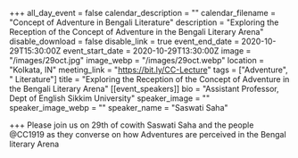 +++
all_day_event = false
calendar_description = ""
calendar_filename = "Concept of Adventure in Bengali Literature"
description = "Exploring the Reception of the Concept of Adventure in the Bengali Literary Arena"
disable_download = false
disable_link = true
event_end_date = 2020-10-29T15:30:00Z
event_start_date = 2020-10-29T13:30:00Z
image = "/images/29oct.jpg"
image_webp = "/images/29oct.webp"
location = "Kolkata, IN"
meeting_link = "https://bit.ly/CC-Lecture"
tags = ["Adventure", " Literature"]
title = "Exploring the Reception of the Concept of Adventure in the Bengali Literary Arena"
[[event_speakers]]
bio = "Assistant Professor, Dept of English Sikkim University"
speaker_image = ""
speaker_image_webp = ""
speaker_name = "Saswati Saha"

+++
Please join us on 29th of cowith Saswati Saha and the people @CC1919 as they converse on how Adventures are perceived in the Bengal literary Arena